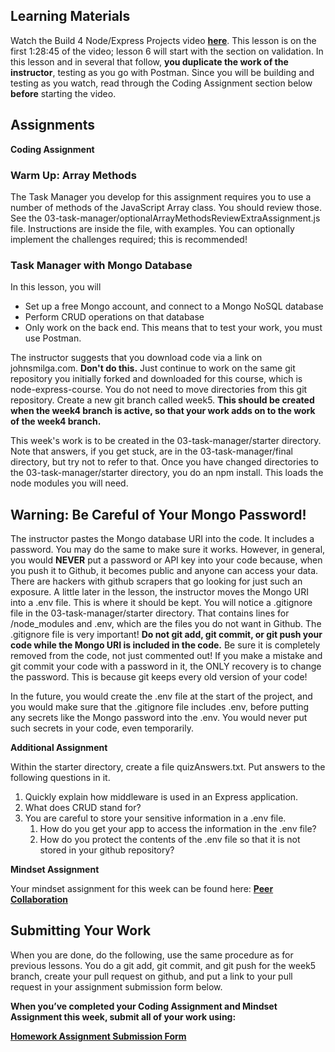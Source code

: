 **Learning Materials**
----------------------

Watch the Build 4 Node/Express Projects video **[here](https://www.youtube.com/watch?v=rltfdjcXjmk&t=23313s)**. This lesson is on the first 1:28:45 of the video; lesson 6 will start with the section on validation. In this lesson and in several that follow, **you duplicate the work of the instructor**, testing as you go with Postman. Since you will be building and testing as you watch, read through the Coding Assignment section below **before** starting the video.

**Assignments**
---------------

**Coding Assignment**

### Warm Up: Array Methods

The Task Manager you develop for this assignment requires you to use a number of methods of the JavaScript Array class. You should review those. See the 03-task-manager/optionalArrayMethodsReviewExtraAssignment.js file. Instructions are inside the file, with examples. You can optionally implement the challenges required; this is recommended!

### Task Manager with Mongo Database

In this lesson, you will

*   Set up a free Mongo account, and connect to a Mongo NoSQL database
*   Perform CRUD operations on that database
*   Only work on the back end. This means that to test your work, you must use Postman.

The instructor suggests that you download code via a link on johnsmilga.com. **Don't do this.** Just continue to work on the same git repository you initially forked and downloaded for this course, which is node-express-course. You do not need to move directories from this git repository. Create a new git branch called week5. **This should be created when the week4 branch is active, so that your work adds on to the work of the week4 branch.**

This week's work is to be created in the 03-task-manager/starter directory. Note that answers, if you get stuck, are in the 03-task-manager/final directory, but try not to refer to that. Once you have changed directories to the 03-task-manager/starter directory, you do an npm install. This loads the node modules you will need.

**Warning: Be Careful of Your Mongo Password!**
-----------------------------------------------

The instructor pastes the Mongo database URI into the code. It includes a password. You may do the same to make sure it works. However, in general, you would **NEVER** put a password or API key into your code because, when you push it to Github, it becomes public and anyone can access your data. There are hackers with github scrapers that go looking for just such an exposure. A little later in the lesson, the instructor moves the Mongo URI into a .env file. This is where it should be kept. You will notice a .gitignore file in the 03-task-manager/starter directory. That contains lines for /node\_modules and .env, which are the files you do not want in Github. The .gitignore file is very important! **Do not git add, git commit, or git push your code while the Mongo URI is included in the code.** Be sure it is completely removed from the code, not just commented out! If you make a mistake and git commit your code with a password in it, the ONLY recovery is to change the password. This is because git keeps every old version of your code!  
  
In the future, you would create the .env file at the start of the project, and you would make sure that the .gitignore file includes .env, before putting any secrets like the Mongo password into the .env. You would never put such secrets in your code, even temporarily.

**Additional Assignment**

Within the starter directory, create a file quizAnswers.txt. Put answers to the following questions in it.

1.  Quickly explain how middleware is used in an Express application.
2.  What does CRUD stand for?
3.  You are careful to store your sensitive information in a .env file.
    1.  How do you get your app to access the information in the .env file?
    2.  How do you protect the contents of the .env file so that it is not stored in your github repository?

**Mindset Assignment**

Your mindset assignment for this week can be found here: **[Peer Collaboration](https://learn.codethedream.org/mindset-curriculum-peer-collaboration/)**

**Submitting Your Work**
------------------------

When you are done, do the following, use the same procedure as for previous lessons. You do a git add, git commit, and git push for the week5 branch, create your pull request on github, and put a link to your pull request in your assignment submission form below.

**When you’ve completed your Coding Assignment and Mindset Assignment this week, submit all of your work using:**

[**Homework Assignment Submission Form**](https://airtable.com/shrBpqHbS6wgInoF9)